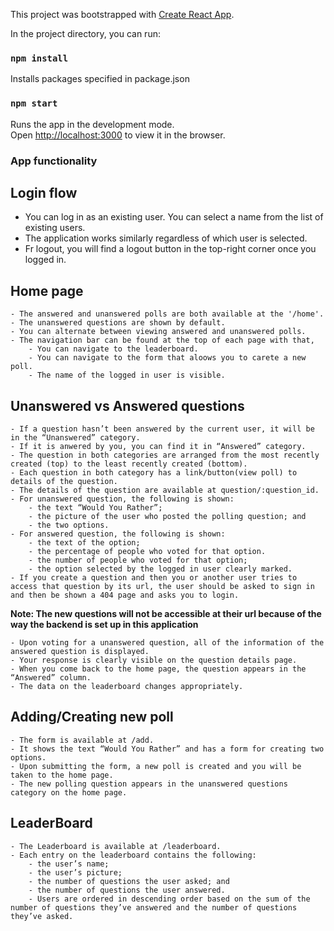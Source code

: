 This project was bootstrapped with [Create React App](https://github.com/facebook/create-react-app).

In the project directory, you can run:

### `npm install`

Installs packages specified in package.json

### `npm start`

Runs the app in the development mode.<br />
Open [http://localhost:3000](http://localhost:3000) to view it in the browser.

### App functionality

## Login flow
- You can log in as an existing user. You can select a name from the list of existing users.
- The application works similarly regardless of which user is selected.
- Fr logout, you will find a logout button in the top-right corner once you logged in.

## Home page
    - The answered and unanswered polls are both available at the '/home'.
    - The unanswered questions are shown by default.
    - You can alternate between viewing answered and unanswered polls.
    - The navigation bar can be found at the top of each page with that,
        - You can navigate to the leaderboard.
        - You can navigate to the form that aloows you to carete a new poll.
        - The name of the logged in user is visible.

## Unanswered vs Answered questions
    - If a question hasn’t been answered by the current user, it will be in the “Unanswered” category.
    - If it is anwered by you, you can find it in “Answered” category.
    - The question in both categories are arranged from the most recently created (top) to the least recently created (bottom).
    - Each question in both category has a link/button(view poll) to details of the question.
    - The details of the question are available at question/:question_id.
    - For unanswered question, the following is shown:
        - the text “Would You Rather”;
        - the picture of the user who posted the polling question; and
        - the two options.
    - For answered question, the following is shown:
        - the text of the option;
        - the percentage of people who voted for that option.
        - the number of people who voted for that option;
        - the option selected by the logged in user clearly marked.
    - If you create a question and then you or another user tries to access that question by its url, the user should be asked to sign in and then be shown a 404 page and asks you to login. 

**Note:  The new questions will not be accessible at their url because of the way the backend is set up in this application**

    - Upon voting for a unanswered question, all of the information of the answered question is displayed.
    - Your response is clearly visible on the question details page.
    - When you come back to the home page, the question appears in the “Answered” column.
    - The data on the leaderboard changes appropriately.

## Adding/Creating new poll
    - The form is available at /add.
    - It shows the text “Would You Rather” and has a form for creating two options.
    - Upon submitting the form, a new poll is created and you will be taken to the home page.
    - The new polling question appears in the unanswered questions category on the home page.

## LeaderBoard
    - The Leaderboard is available at /leaderboard.
    - Each entry on the leaderboard contains the following:
        - the user’s name;
        - the user’s picture;
        - the number of questions the user asked; and
        - the number of questions the user answered.
        - Users are ordered in descending order based on the sum of the number of questions they’ve answered and the number of questions they’ve asked.


